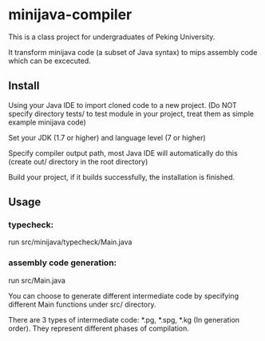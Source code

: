 # minijava-compiler
This is a class project for undergraduates of Peking University.

It transform minijava code (a subset of Java syntax) to mips assembly code which can be excecuted.

## Install
Using your Java IDE to import cloned code to a new project. (Do NOT specify directory tests/ to test module in your project, treat them as simple example minijava code)

Set your JDK (1.7 or higher) and language level (7 or higher)

Specify compiler output path, most Java IDE will automatically do this (create out/ directory in the root directory)

Build your project, if it builds successfully, the installation is finished.

## Usage
### typecheck: 
run src/minijava/typecheck/Main.java
### assembly code generation: 
run src/Main.java

You can choose to generate different intermediate code by specifying different Main functions under src/ directory.

There are 3 types of intermediate code: *.pg, *.spg, *.kg (In generation order). They represent different phases of compilation.
